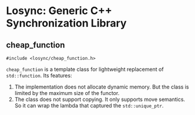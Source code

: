 # Losync: Generic C++ Synchronization Library

## cheap_function

`#include <losync/cheap_function.h>`

`cheap_function` is a template class for lightweight replacement of `std::function`.
Its features:

1. The implementation does not allocate dynamic memory.
   But the class is limited by the maximum size of the functor.
2. The class does not support copying. It only supports move semantics.
   So it can wrap the lambda that captured the `std::unique_ptr`.
